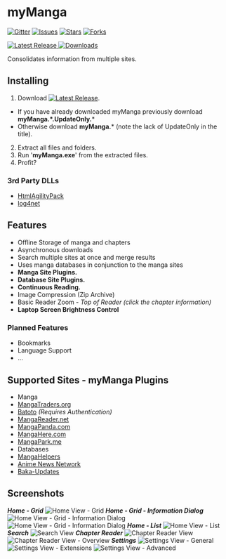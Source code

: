 # myManga

[![Gitter](https://img.shields.io/gitter/room/nwjs/nw.js.svg?style=flat-square)](https://gitter.im/jrjparks/myManga?utm_source=badge&utm_medium=badge&utm_campaign=pr-badge&utm_content=badge)
[![Issues](https://img.shields.io/github/issues/jrjparks/myManga.svg?style=flat-square)](https://github.com/jrjparks/myManga/issues)
[![Stars](https://img.shields.io/github/stars/jrjparks/myManga.svg?style=flat-square)](https://github.com/jrjparks/myManga/stargazers)
[![Forks](https://img.shields.io/github/forks/jrjparks/myManga.svg?style=flat-square)](https://github.com/jrjparks/myManga/network)

[![Latest Release](https://img.shields.io/github/release/jrjparks/myManga.svg?style=flat-square) ![Downloads](https://img.shields.io/github/downloads/jrjparks/myManga/latest/total.svg?style=flat-square)](https://github.com/jrjparks/myManga/releases/latest)

Consolidates information from multiple sites.

## Installing
1. Download [![Latest Release](https://img.shields.io/github/release/jrjparks/myManga.svg?style=flat-square)](https://github.com/jrjparks/myManga/releases/latest).
 * If you have already downloaded myManga previously download **myManga.\*.UpdateOnly.***
 * Otherwise download **myManga.*** (note the lack of UpdateOnly in the title).
2. Extract all files and folders.
3. Run '**myManga.exe**' from the extracted files.
4. Profit?

### 3rd Party DLLs
* [HtmlAgilityPack](https://htmlagilitypack.codeplex.com/)
* [log4net](https://logging.apache.org/log4net/)

## Features
* Offline Storage of manga and chapters
* Asynchronous downloads
* Search multiple sites at once and merge results
* Uses manga databases in conjunction to the manga sites
* **Manga Site Plugins.**
* **Database Site Plugins.**
* **Continuous Reading.**
* Image Compression (Zip Archive)
* Basic Reader Zoom - *Top of Reader (click the chapter information)*
* **Laptop Screen Brightness Control**

### Planned Features
* Bookmarks
* Language Support
* ...


## Supported Sites - myManga Plugins
* Manga
 * [MangaTraders.org](http://mangatraders.org/)
 * [Batoto](http://bato.to/) *(Requires Authentication)*
 * [MangaReader.net](http://www.mangareader.net/)
 * [MangaPanda.com](http://www.mangapanda.com/)
 * [MangaHere.com](http://www.mangahere.com/)
 * [MangaPark.me](http://www.mangapark.me/)
* Databases
 * [MangaHelpers](http://www.mangahelpers.com/manga/)
 * [Anime News Network](http://www.animenewsnetwork.com/)
 * [Baka-Updates](http://www.mangaupdates.com/)

## Screenshots
___Home - Grid___
![Home View - Grid](https://i.imgur.com/445TSSF.jpg "Home View - Grid")
___Home - Grid - Information Dialog___
![Home View - Grid - Information Dialog](https://i.imgur.com/u5CbrpV.jpg "Home View - Grid - Information Dialog")
![Home View - Grid - Information Dialog](https://i.imgur.com/1bPzjEp.jpg "Home View - Grid - Information Dialog")
___Home - List___
![Home View - List](https://i.imgur.com/kBmCA8P.png "Home View - List")
___Search___
![Search View](https://i.imgur.com/lqIekwc.png "Search View")
___Chapter Reader___
![Chapter Reader View](https://i.imgur.com/wLt8DI3.jpg "Chapter Reader View")
![Chapter Reader View - Overview](https://i.imgur.com/Jj8HRUF.jpg "Chapter Reader View - Overview")
___Settings___
![Settings View - General](https://i.imgur.com/7uHcusM.png "Settings View - General")
![Settings View - Extensions](https://i.imgur.com/vCOP0YE.png "Settings View - Extensions")
![Settings View - Advanced](https://i.imgur.com/FCId2Yw.png "Settings View - Advanced")
